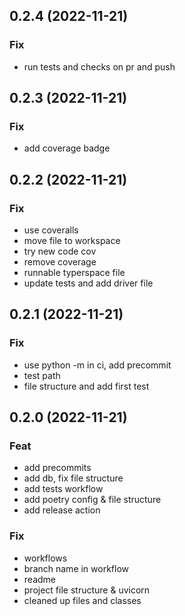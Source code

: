## 0.2.4 (2022-11-21)

### Fix

- run tests and checks on pr and push

## 0.2.3 (2022-11-21)

### Fix

- add coverage badge

## 0.2.2 (2022-11-21)

### Fix

- use coveralls
- move file to workspace
- try new code cov
- remove coverage
- runnable typerspace file
- update tests and add driver file

## 0.2.1 (2022-11-21)

### Fix

- use python -m in ci, add precommit
- test path
- file structure and add first test

## 0.2.0 (2022-11-21)

### Feat

- add precommits
- add db, fix file structure
- add tests workflow
- add poetry config & file structure
- add release action

### Fix

- workflows
- branch name in workflow
- readme
- project file structure & uvicorn
- cleaned up files and classes
